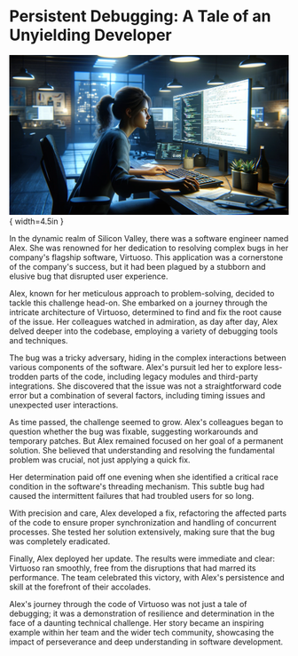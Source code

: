 # Persistent Debugging: A Tale of an Unyielding Developer

!["Image of a female software developer, Alex, working late at night in a modern office. She is focused on a large computer monitor, illuminated by the glow of the screen showing complex code and debugging tools. The dimly lit office subtly reveals elements of Silicon Valley, with technology posters and modern gadgets in the background, highlighting her dedication and concentration in solving a challenging problem."](./images/debugging.png){ width=4.5in }

In the dynamic realm of Silicon Valley, there was a software engineer named Alex. She was renowned for her dedication to resolving complex bugs in her company's flagship software, Virtuoso. This application was a cornerstone of the company's success, but it had been plagued by a stubborn and elusive bug that disrupted user experience.

Alex, known for her meticulous approach to problem-solving, decided to tackle this challenge head-on. She embarked on a journey through the intricate architecture of Virtuoso, determined to find and fix the root cause of the issue. Her colleagues watched in admiration, as day after day, Alex delved deeper into the codebase, employing a variety of debugging tools and techniques.

The bug was a tricky adversary, hiding in the complex interactions between various components of the software. Alex's pursuit led her to explore less-trodden parts of the code, including legacy modules and third-party integrations. She discovered that the issue was not a straightforward code error but a combination of several factors, including timing issues and unexpected user interactions.

As time passed, the challenge seemed to grow. Alex's colleagues began to question whether the bug was fixable, suggesting workarounds and temporary patches. But Alex remained focused on her goal of a permanent solution. She believed that understanding and resolving the fundamental problem was crucial, not just applying a quick fix.

Her determination paid off one evening when she identified a critical race condition in the software's threading mechanism. This subtle bug had caused the intermittent failures that had troubled users for so long.

With precision and care, Alex developed a fix, refactoring the affected parts of the code to ensure proper synchronization and handling of concurrent processes. She tested her solution extensively, making sure that the bug was completely eradicated.

Finally, Alex deployed her update. The results were immediate and clear: Virtuoso ran smoothly, free from the disruptions that had marred its performance. The team celebrated this victory, with Alex's persistence and skill at the forefront of their accolades.

Alex's journey through the code of Virtuoso was not just a tale of debugging; it was a demonstration of resilience and determination in the face of a daunting technical challenge. Her story became an inspiring example within her team and the wider tech community, showcasing the impact of perseverance and deep understanding in software development.
